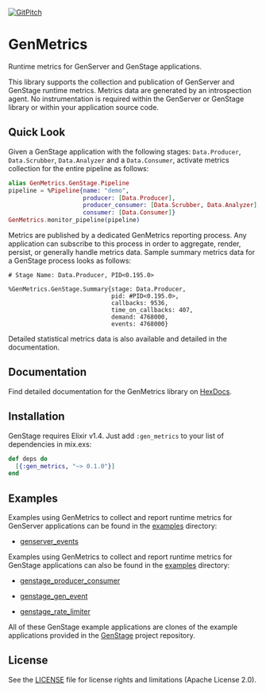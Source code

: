 [![GitPitch](https://gitpitch.com/assets/badge.svg)](https://gitpitch.com/onetapbeyond/gen_metrics)

# GenMetrics

Runtime metrics for GenServer and GenStage applications.

This library supports the collection and publication of GenServer and GenStage runtime metrics. Metrics data are generated by an introspection agent. No instrumentation is required within the GenServer or GenStage library or within your application source code.

## Quick Look

Given a GenStage application with the following stages: `Data.Producer`, `Data.Scrubber`, `Data.Analyzer` and a `Data.Consumer`, activate metrics collection for the entire pipeline as follows:

```elixir
alias GenMetrics.GenStage.Pipeline
pipeline = %Pipeline{name: "demo",
                     producer: [Data.Producer],
                     producer_consumer: [Data.Scrubber, Data.Analyzer],
                     consumer: [Data.Consumer]}
GenMetrics.monitor_pipeline(pipeline)
```

Metrics are published by a dedicated GenMetrics reporting process. Any application can subscribe to this process in order to aggregate, render, persist, or generally handle metrics data. Sample summary metrics data for a GenStage process looks as follows:

```
# Stage Name: Data.Producer, PID<0.195.0>

%GenMetrics.GenStage.Summary{stage: Data.Producer,
                             pid: #PID<0.195.0>,
                             callbacks: 9536,
                             time_on_callbacks: 407,
                             demand: 4768000,
                             events: 4768000}
```

Detailed statistical metrics data is also available and detailed in the documentation.

## Documentation

Find detailed documentation for the GenMetrics library on [HexDocs](https://hexdocs.pm/gen_metrics).

## Installation

GenStage requires Elixir v1.4. Just add `:gen_metrics` to your list of dependencies in mix.exs:

```elixir
def deps do
  [{:gen_metrics, "~> 0.1.0"}]
end
```

## Examples

Examples using GenMetrics to collect and report runtime metrics for GenServer applications can be found in the [examples](examples) directory:

  * [genserver_events](examples/genserver_events.exs)

Examples using GenMetrics to collect and report runtime metrics for GenStage applications can also be found in the [examples](examples) directory:

  * [genstage_producer_consumer](examples/genstage_producer_consumer.exs)

  * [genstage_gen_event](examples/genstage_gen_event.exs)

  * [genstage_rate_limiter](examples/genstage_rate_limiter.exs)

All of these GenStage example applications are clones of the example applications provided in the [GenStage](http://github.com/elixir-lang/gen_stage) project repository.

## License

See the [LICENSE](LICENSE) file for license rights and limitations (Apache License 2.0).